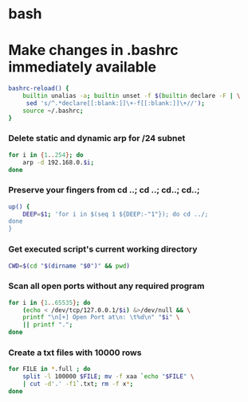 # bash

# Make changes in .bashrc immediately available
```sh
bashrc-reload() { 
	builtin unalias -a; builtin unset -f $(builtin declare -F | \
	 sed 's/^.*declare[[:blank:]]\+-f[[:blank:]]\+//'); 
	source ~/.bashrc; 
}
```

### Delete static and dynamic arp for /24 subnet
```sh
for i in {1..254}; do 
	arp -d 192.168.0.$i; 
done
```
### Preserve your fingers from cd ..; cd ..; cd..; cd..;
```sh
up() { 
	DEEP=$1; 'for i in $(seq 1 ${DEEP:-"1"}); do cd ../; 
done
}
```
### Get executed script's current working directory
```sh
CWD=$(cd "$(dirname "$0")" && pwd)
```
### Scan all open ports without any required program
```sh
for i in {1..65535}; do 
	(echo < /dev/tcp/127.0.0.1/$i) &>/dev/null && \
	printf "\n[+] Open Port at\n: \t%d\n" "$i" \
	|| printf "."; 
done
```

### Create a txt files with 10000 rows
```sh
for FILE in *.full ; do 
	split -l 100000 $FILE; mv -f xaa `echo "$FILE" \
	| cut -d'.' -f1`.txt; rm -f x*; 
done
```
